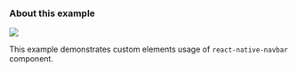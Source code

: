 ### About this example
<img src='http://oi59.tinypic.com/29fv3lx.jpg' />

This example demonstrates custom elements usage of `react-native-navbar` component.
